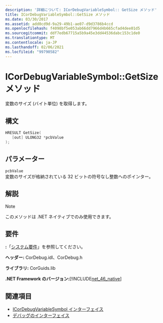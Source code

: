 ```yaml
---
description: '詳細について: ICorDebugVariableSymbol:: GetSize メソッド'
title: ICorDebugVariableSymbol::GetSize メソッド
ms.date: 03/30/2017
ms.assetid: add0cd9d-9a29-49b1-ae07-d9d3786b4ccd
ms.openlocfilehash: f4098bf5e053ab66dd7966d4b665cfad4dee01d5
ms.sourcegitcommit: ddf7edb67715a5b9a45e3dd44536dabc153c1de0
ms.translationtype: MT
ms.contentlocale: ja-JP
ms.lasthandoff: 02/06/2021
ms.locfileid: "99790582"
---
```

# <a name="icordebugvariablesymbolgetsize-method"></a>ICorDebugVariableSymbol::GetSize メソッド

変数のサイズ (バイト単位) を取得します。  
  
## <a name="syntax"></a>構文  
  
```cpp  
HRESULT GetSize(  
   [out] ULONG32 *pcbValue  
);  
```  
  
## <a name="parameters"></a>パラメーター  

 `pcbValue`  
 変数のサイズが格納されている 32 ビットの符号なし整数へのポインター。  
  
## <a name="remarks"></a>解説  
  
> [!NOTE]
> このメソッドは .NET ネイティブでのみ使用できます。  
  
## <a name="requirements"></a>要件  

 **:**「[システム要件](../../get-started/system-requirements.md)」を参照してください。  
  
 **ヘッダー:** CorDebug.idl、CorDebug.h  
  
 **ライブラリ:** CorGuids.lib  
  
 **.NET Framework のバージョン:**[!INCLUDE[net_46_native](../../../../includes/net-46-native-md.md)]  
  
## <a name="see-also"></a>関連項目

- [ICorDebugVariableSymbol インターフェイス](icordebugvariablesymbol-interface.md)
- [デバッグのインターフェイス](debugging-interfaces.md)
